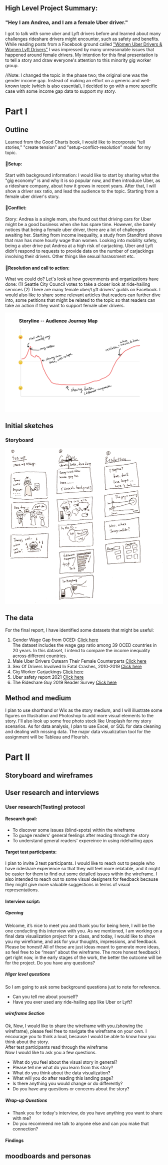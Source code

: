 ## High Level Project Summary:

### "Hey I am Andrea, and I am a female Uber driver." 

I got to talk with some uber and Lyft drivers before and learned about many challenges rideshare drivers might encounter, such as safety and benefits. While reading posts from a Facebook ground called ["Women Uber Drivers & Women Lyft Drivers"](https://www.facebook.com/groups/1065540300147658) I was impressed by many unreasonable issues that happened around female drivers. My intention for this final presentation is to tell a story and draw everyone's attention to this minority gig worker group.

//Note: I changed the topic in the phase two; the original one was the gender income gap. Instead of making an effort on a generic and well-known topic (which is also essential), I decided to go with a more specific case with some income gap data to support my story. 

# Part I

## Outline

Learned from the Good Charts book, I would like to incorporate "tell stories," "create tension" and "setup-conflict-resolution" model for my topic.
<br>
#### 📍Setup:
Start with background information: I would like to start by sharing what the "gig economy" is and why it is so popular now, and then introduce Uber, as a rideshare company, about how it grows in recent years. After that, I will show a driver sex ratio, and lead the audience to the topic. Starting from a female uber driver's story.
#### 📍Conflict:
Story: Andrea is a single mom, she found out that driving cars for Uber might be a good business when she has spare time. However, she barely notices that being a female uber driver, there are a lot of challenges awaiting her. Starting from income inequality, a study from Standford shows that man has more hourly wage than women. Looking into mobility safety, being a uber drive put Andrea at a high risk of carjacking. Uber and Lyft didn’t respond to requests to provide data on the number of carjackings involving their drivers. Other things like sexual harassment etc.  
#### 📍Resolution and call to action:
What we could do? Let's look at how governments and organizations have done: (1) Seattle City Council votes to take a closer look at ride-hailing services (2) There are many female uber/Lyft drivers' guilds on Facebook. I would also like to share some relevant articles that readers can further dive into, some petitions that might be related to the topic so that readers can take an action if they want to support female uber drivers.

![Image of wireframe](/journey.png)

## Initial sketches

### Storyboard 
![Image of wireframe](/storyboard.png)


## The data

For the final report, I have identified some datasets that might be useful:
1. Gender Wage Gap from OCED:  [Click here](https://www.oecd.org/gender/data/employment/)<br>
The dataset includes the wage gap ratio among 39 OCED countries in 20 years. In this dataset, I intend to compare the income inequality across different countries. 
2. Male Uber Drivers Outearn Their Female Counterparts [Click here](https://www-statista-com.cmu.idm.oclc.org/chart/14660/male-uber-drivers-outearn-their-female-counterparts/)
3. Sex Of Drivers Involved In Fatal Crashes, 2010-2019 [Click here](https://www.iii.org/table-archive/20749)
4. Gig Worker Carjackings [Click here](https://github.com/the-markup/investigation-gig-carjacking)
5. Uber safety report 2021 [Click here](https://uber.app.box.com/s/3nh58uemjnp4fa5bonld06w3flg5ckp7?uclick_id=54a4eac5-c19a-425f-ae07-8a8ac83267a6)
6. The Rideshare Guy 2019 Reader Survey [Click here](https://docs.google.com/document/d/1Ep8Rp4gQk6vZfwNm-XthBkM0plof24E4PBxKoOMvYgk/edit)

## Method and medium

I plan to use shorthand or Wix as the story medium, and I will illustrate some figures on Illustration and Photoshop to add more visual elements to the story. I'll also look up some free photo stock like Unsplash for my story scenarios. As for data analysis, I plan to use Excel, or SQL for data cleaning and dealing with missing data. The major data visualization tool for the assignment will be Tableau and Flourish.


# Part II

## Storyboard and wireframes

## User research and interviews

### User research(Testing) protocol

#### Research goal:
- To discover some issues (blind-spots) within the wireframe
- To guage readers' general feelings after reading through the story
- To understand general readers' expereince in using ridehailing apps 

#### Target test participants: 
I plan to invite 3 test participants. I would like to reach out to people who have rideshare experience so that they will feel more relatable, and it might be easier for them to find out some detailed issues within the wireframe. I also intended to reach out to some visual designers for feedback because they might give more valuable suggestions in terms of visual representations.


#### Interview script:
##### Opening
Welcome, it’s nice to meet you and thank you for being here, I will be the one conducting this interview with you. As we mentioned, I am working on a final data visualization project for a class, and today, I would like to show you my wireframe, and ask for your thoughts, impressions, and feedback. Please be honest! All of these are just ideas meant to generate more ideas, so feel free to be “mean” about the wireframe. The more honest feedback I get right now, in the early stages of the work, the better the outcome will be for the project. Do you have any questions?

##### Higer level questions

So I am going to ask some background questions just to note for reference.
- Can you tell me about yourself?
- Have you ever used any ride-hailing app like Uber or Lyft?

##### wireframe Section

Ok, Now, I would like to share the wireframe with you.(showing the wireframe), please feel free to navigate the wireframe on your own. I encourage you to think a loud, because I would be able to know how you think about the story.
<br>
After test participants read through the wireframe
<br>
Now I would like to ask you a few questions.
- What do you feel about the visual story in general?
- Please tell me what do you learn from this story?
- What do you think about the data visualization?
- What will you do after reading this landing page?
- Is there anything you would change or do differently?
- Do you have any questions or concerns about the story?

##### Wrap-up Questions
- Thank you for today's interview, do you have anything you want to share with me?
- Do you recommend me talk to anyone else and can you make that connection?


#### Findings


## moodboards and personas



